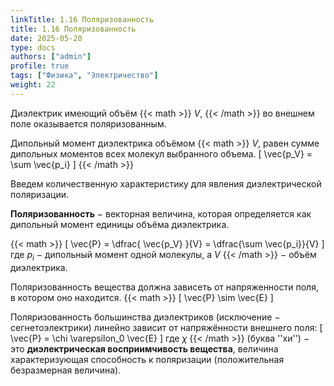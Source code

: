```yaml
---
linkTitle: 1.16 Поляризованность
title: 1.16 Поляризованность
date: 2025-05-20
type: docs
authors: ["admin"]
profile: true
tags: ["Физика", "Электричество"]
weight: 22
---
```


Диэлектрик имеющий объём {{< math >}} $V$, {{< /math >}} во внешнем поле оказывается поляризованным.

Дипольный момент диэлектрика объёмом {{< math >}} $V$, равен сумме дипольных моментов всех молекул выбранного объема. \[ \vec{p_V} = \sum \vec{p_i} \] {{< /math >}}

Введем количественную характеристику для явления диэлектрической поляризации.

**Поляризованность** − векторная величина, которая определяется как дипольный момент единицы объёма диэлектрика.

{{< math >}} \[ \vec{P} = \dfrac{ \vec{p_V} }{V} = \dfrac{\sum \vec{p_i}}{V} \] где $p_i$ − дипольный момент одной молекулы, а $V$ {{< /math >}} − объём диэлектрика.

Поляризованность вещества должна зависеть от напряженности
поля, в котором оно находится. {{< math >}} \[ \vec{P} \sim \vec{E} \]

Поляризованность большинства диэлектриков (исключение − сегнетоэлектрики) линейно зависит от напряжённости внешнего поля: \[ \vec{P} = \chi \varepsilon_0 \vec{E} \] где $\chi$ {{< /math >}} (буква ''хи'') − это **диэлектрическая восприимчивость вещества**, величина характеризующая способность к поляризации (положительная безразмерная величина).